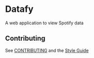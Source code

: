 # Datafy

A web application to view Spotify data

## Contributing

See [CONTRIBUTING](CONTRIBUTING.md) and the [Style Guide](style-guide.md)
